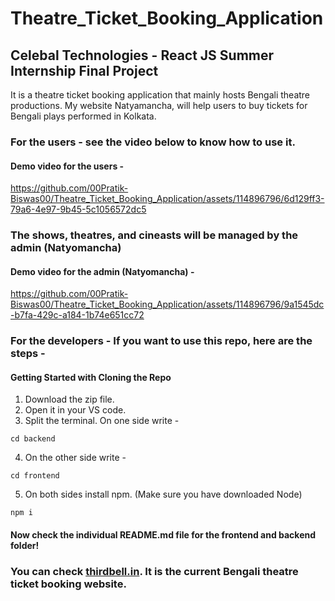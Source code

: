 # Theatre_Ticket_Booking_Application

## Celebal Technologies - React JS Summer Internship Final Project

It is a theatre ticket booking application that mainly hosts Bengali theatre productions. My website Natyamancha, will help users to buy tickets for Bengali plays performed in Kolkata.

### For the users - see the video below to know how to use it.

#### Demo video for the users - 



https://github.com/00Pratik-Biswas00/Theatre_Ticket_Booking_Application/assets/114896796/6d129ff3-79a6-4e97-9b45-5c1056572dc5



### The shows, theatres, and cineasts will be managed by the admin (Natyomancha)

#### Demo video for the admin (Natyomancha) -



https://github.com/00Pratik-Biswas00/Theatre_Ticket_Booking_Application/assets/114896796/9a1545dc-b7fa-429c-a184-1b74e651cc72



### For the developers - If you want to use this repo, here are the steps - 


#### Getting Started with Cloning the Repo

1. Download the zip file.
2. Open it in your VS code. 
3. Split the terminal. On one side write - 

``` 
cd backend
```

4. On the other side write - 

```
cd frontend
```


5. On both sides install npm. (Make sure you have downloaded Node)

```
npm i
```

#### Now check the individual README.md file for the frontend and backend folder!

### You can check [thirdbell.in](https://www.thirdbell.in/). It is the current Bengali theatre ticket booking website.






